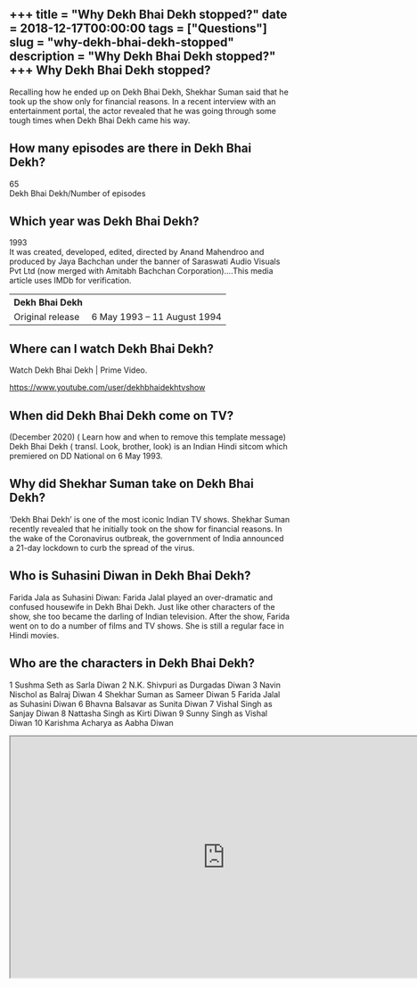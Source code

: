 +++
title = "Why Dekh Bhai Dekh stopped?"
date = 2018-12-17T00:00:00
tags = ["Questions"]
slug = "why-dekh-bhai-dekh-stopped"
description = "Why Dekh Bhai Dekh stopped?"
+++
Why Dekh Bhai Dekh stopped?
---------------------------

Recalling how he ended up on Dekh Bhai Dekh, Shekhar Suman said that he took up the show only for financial reasons. In a recent interview with an entertainment portal, the actor revealed that he was going through some tough times when Dekh Bhai Dekh came his way.

How many episodes are there in Dekh Bhai Dekh?
----------------------------------------------

65  
Dekh Bhai Dekh/Number of episodes

Which year was Dekh Bhai Dekh?
------------------------------

1993  
It was created, developed, edited, directed by Anand Mahendroo and produced by Jaya Bachchan under the banner of Saraswati Audio Visuals Pvt Ltd (now merged with Amitabh Bachchan Corporation)….This media article uses IMDb for verification.

<table><tr><th>Dekh Bhai Dekh</th></tr><tr><td>Original release</td><td>6 May 1993 – 11 August 1994</td></tr></table>

Where can I watch Dekh Bhai Dekh?
---------------------------------

Watch Dekh Bhai Dekh | Prime Video.

https://www.youtube.com/user/dekhbhaidekhtvshow

When did Dekh Bhai Dekh come on TV?
-----------------------------------

(December 2020) ( Learn how and when to remove this template message) Dekh Bhai Dekh ( transl. Look, brother, look) is an Indian Hindi sitcom which premiered on DD National on 6 May 1993.

Why did Shekhar Suman take on Dekh Bhai Dekh?
---------------------------------------------

‘Dekh Bhai Dekh’ is one of the most iconic Indian TV shows. Shekhar Suman recently revealed that he initially took on the show for financial reasons. In the wake of the Coronavirus outbreak, the government of India announced a 21-day lockdown to curb the spread of the virus.

Who is Suhasini Diwan in Dekh Bhai Dekh?
----------------------------------------

Farida Jala as Suhasini Diwan: Farida Jalal played an over-dramatic and confused housewife in Dekh Bhai Dekh. Just like other characters of the show, she too became the darling of Indian television. After the show, Farida went on to do a number of films and TV shows. She is still a regular face in Hindi movies.

Who are the characters in Dekh Bhai Dekh?
-----------------------------------------

1 Sushma Seth as Sarla Diwan 2 N.K. Shivpuri as Durgadas Diwan 3 Navin Nischol as Balraj Diwan 4 Shekhar Suman as Sameer Diwan 5 Farida Jalal as Suhasini Diwan 6 Bhavna Balsavar as Sunita Diwan 7 Vishal Singh as Sanjay Diwan 8 Nattasha Singh as Kirti Diwan 9 Sunny Singh as Vishal Diwan 10 Karishma Acharya as Aabha Diwan

<iframe allow="accelerometer; autoplay; clipboard-write; encrypted-media; gyroscope; picture-in-picture" allowfullscreen="" class="__youtube_prefs__  epyt-is-override  no-lazyload" data-no-lazy="1" data-origheight="433" data-origwidth="770" data-skipgform_ajax_framebjll="" height="433" id="_ytid_76526" loading="lazy" src="https://www.youtube.com/embed/_pSCyIS9hNU?enablejsapi=1&autoplay=0&cc_load_policy=0&cc_lang_pref=&iv_load_policy=1&loop=0&modestbranding=0&rel=1&fs=1&playsinline=0&autohide=2&theme=dark&color=red&controls=1&" title="YouTube player" width="770"></iframe>